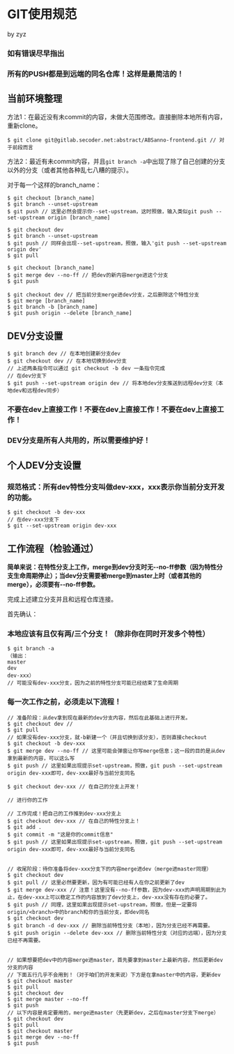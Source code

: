 # GIT使用规范

by zyz 

### 如有错误尽早指出

### 所有的PUSH都是到远端的同名仓库！这样是最简洁的！

## 当前环境整理

方法1：在最近没有未commit的内容，未做大范围修改。直接删除本地所有内容，重新clone。

```
$ git clone git@gitlab.secoder.net:abstract/ABSanno-frontend.git // 对于前段而言
```

方法2：最近有未commit内容，并且`git branch -a`中出现了除了自己创建的分支以外的分支（或者其他各种乱七八糟的提示）。

对于每一个这样的branch_name：

```
$ git checkout [branch_name]
$ git branch --unset-upstream
$ git push // 这里必然会提示你--set-upstream，这时照做，输入类似git push --set-upstream origin [branch_name]

$ git checkout dev
$ git branch --unset-upstream
$ git push // 同样会出现--set-upstream，照做，输入'git push --set-upstream origin dev'
$ git pull

$ git checkout [branch_name]
$ git merge dev --no-ff // 把dev的新内容merge进这个分支
$ git push

$ git checkout dev // 把当前分支merge进dev分支，之后删除这个特性分支
$ git merge [branch_name]
$ git branch -b [branch_name]
$ git push origin --delete [branch_name]
```



## DEV分支设置

```
$ git branch dev // 在本地创建新分支dev
$ git checkout dev // 在本地切换到dev分支
// 上述两条指令可以通过 git checkout -b dev 一条指令完成
// 在dev分支下
$ git push --set-upstream origin dev // 将本地dev分支推送到远程dev分支（本地dev和远程dev同步）
```

### 不要在dev上直接工作！不要在dev上直接工作！不要在dev上直接工作！

### DEV分支是所有人共用的，所以需要维护好！

## 个人DEV分支设置

### 规范格式：所有dev特性分支叫做dev-xxx，xxx表示你当前分支开发的功能。

```
$ git checkout -b dev-xxx
// 在dev-xxx分支下
$ git --set-upstream origin dev-xxx
```



## 工作流程（检验通过）

**简单来说：在特性分支上工作，merge到dev分支时无--no-ff参数（因为特性分支生命周期停止）；当dev分支需要被merge到master上时（或者其他的merge），必须要有--no-ff参数。**

完成上述建立分支并且和远程仓库连接。

首先确认：

### 本地应该有且仅有两/三个分支！（除非你在同时开发多个特性）

```
$ git branch -a
（输出：
master
dev
dev-xxx）
// 可能没有dev-xxx分支，因为之前的特性分支可能已经结束了生命周期
```
### 每一次工作之前，必须走以下流程！

```
// 准备阶段：从dev拿到现在最新的dev分支内容，然后在此基础上进行开发。
$ git checkout dev // 
$ git pull
// 如果没有dev-xxx分支，就-b新建一个（并且切换到该分支），否则直接checkout
$ git checkout -b dev-xxx
$ git merge dev --no-ff // 这里可能会弹窗让你写merge信息；这一段的目的是从dev拿到最新的内容，可以这么写
$ git push // 这里如果出现提示set-upstream，照做，git push --set-upstream origin dev-xxx即可，dev-xxx最好与当前分支同名

$ git checkout dev-xxx // 在自己的分支上开发！

// 进行你的工作

// 工作完成！把自己的工作推到dev-xxx分支上
$ git checkout dev-xxx // 在自己的特性分支上！
$ git add .
$ git commit -m "这是你的commit信息"
$ git push // 这里如果出现提示set-upstream，照做，git push --set-upstream origin dev-xxx即可，dev-xxx最好与当前分支同名


// 收尾阶段：待你准备将dev-xxx分支下的内容merge进dev（merge进master同理）
$ git checkout dev
$ git pull // 这里必然要更新，因为有可能已经有人在你之前更新了dev
$ git merge dev-xxx // 注意！这里没有--no-ff参数，因为dev-xxx的声明周期到此为止，在dev-xxx上可以稳定工作的内容放到了dev分支上，dev-xxx没有存在的必要了。
$ git push // 同理，这里如果出现提示set-upstream，照做，但是一定要将origin/<branch>中的branch和你的当前分支，即dev同名
$ git checkout dev 
$ git branch -d dev-xxx // 删除当前特性分支（本地），因为分支已经不再需要。
$ git push origin --delete dev-xxx // 删除当前特性分支（对应的远端），因为分支已经不再需要。


// 如果想要把dev中的内容merge进master，首先要拿到master上最新内容，然后更新dev分支的内容
// 下面五行几乎不会用到！（对于咱们的开发来说）下方是在拿master中的内容，更新dev
$ git checkout master
$ git pull
$ git checkout dev
$ git merge master --no-ff
$ git push
// 以下内容是肯定要用的，merge进master（先更新dev，之后在master分支下merge）
$ git checkout dev
$ git pull
$ git checkout master
$ git merge dev --no-ff
$ git push
```


